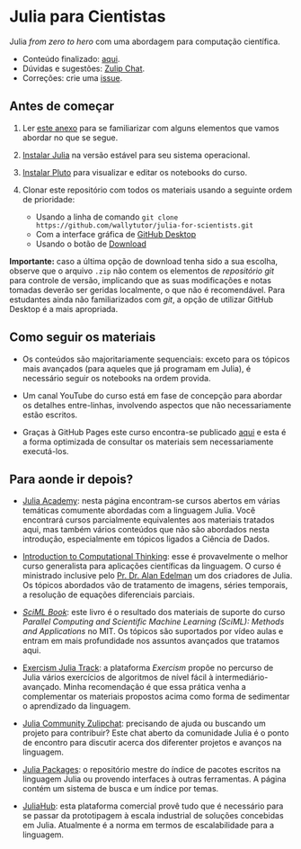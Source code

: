 # Julia para Cientistas

Julia *from zero to hero* com uma abordagem para computação científica.

- Conteúdo finalizado: [aqui](https://wallytutor.github.io/julia-for-scientists/).
- Dúvidas e sugestões: [Zulip Chat](https://wallytutor.zulipchat.com).
- Correções: crie uma [issue](https://github.com/wallytutor/julia-for-scientists/issues/new).

## Antes de começar

1. Ler [este anexo](tutorials/a01-colaboracao-cientifica.jl) para se
    familiarizar com alguns elementos que vamos abordar no que se segue.

1. [Instalar Julia](https://julialang.org/downloads/) na versão
    estável para seu sistema operacional.

1. [Instalar Pluto](https://github.com/fonsp/Pluto.jl) para
    visualizar e editar os notebooks do curso.

1. Clonar este repositório com todos os materiais usando a seguinte
    ordem de prioridade:

    - Usando a linha de comando `git clone https://github.com/wallytutor/julia-for-scientists.git`
    - Com a interface gráfica de [GitHub Desktop](https://desktop.github.com/)
    - Usando o botão de [Download](https://github.com/wallytutor/julia-for-scientists/archive/refs/heads/main.zip)

**Importante:** caso a última opção de download tenha sido a sua escolha, observe
que o arquivo `.zip` não contem os elementos de *repositório git* para controle de
versão, implicando que as suas modificações e notas tomadas deverão ser geridas
localmente, o que não é recomendável. Para estudantes ainda não familiarizados com
*git*, a opção de utilizar GitHub Desktop é a mais apropriada.

## Como seguir os materiais

- Os conteúdos são majoritariamente sequenciais: exceto para os tópicos mais
    avançados (para aqueles que já programam em Julia), é necessário seguir
    os notebooks na ordem provida.

- Um canal YouTube do curso está em fase de concepção para abordar os detalhes
    entre-linhas, involvendo aspectos que não necessariamente estão escritos.

- Graças à GitHub Pages este curso encontra-se publicado
    [aqui](https://wallytutor.github.io/julia-for-scientists/) e esta é a forma
    optimizada de consultar os materiais sem necessariamente executá-los.

## Para aonde ir depois?

- [Julia Academy](https://juliaacademy.com/): nesta página encontram-se cursos
    abertos em várias temáticas comumente abordadas com a linguagem Julia. Você
    encontrará cursos parcialmente equivalentes aos materiais tratados aqui, mas
    também vários conteúdos que não são abordados nesta introdução, especialmente
    em tópicos ligados a Ciência de Dados.

- [Introduction to Computational Thinking](https://computationalthinking.mit.edu/Fall23/):
    esse é provavelmente o melhor curso generalista para aplicações científicas
    da linguagem. O curso é ministrado inclusive pelo [Pr. Dr. Alan Edelman](https://en.wikipedia.org/wiki/Alan_Edelman)
    um dos criadores de Julia. Os tópicos abordados vão de tratamento de imagens,
    séries temporais, a resolução de equações diferenciais parciais.

- [*SciML Book*](https://book.sciml.ai/): este livro é o resultado dos materiais
    de suporte do curso *Parallel Computing and Scientific Machine Learning
    (SciML): Methods and Applications* no MIT. Os tópicos são suportados por
    vídeo aulas e entram em mais profundidade nos assuntos avançados que tratamos
    aqui.

- [Exercism Julia Track](https://exercism.org/tracks/julia): a plataforma
    *Exercism* propõe no percurso de Julia vários exercícios de algoritmos de
    nível fácil à intermediário-avançado. Minha recomendação é que essa prática
    venha a complementar os materiais propostos acima como forma de sedimentar
    o aprendizado da linguagem.

- [Julia Community Zulipchat](https://julialang.zulipchat.com/): precisando de
    ajuda ou buscando um projeto para contribuir? Este chat aberto da comunidade
    Julia é o ponto de encontro para discutir acerca dos diferenter projetos
    e avanços na linguagem.

- [Julia Packages](https://juliapackages.com/): o repositório mestre do índice
    de pacotes escritos na linguagem Julia ou provendo interfaces à outras
    ferramentas. A página contém um sistema de busca e um índice por temas.

- [JuliaHub](https://juliahub.com/): esta plataforma comercial provê tudo que
    é necessário para se passar da prototipagem à escala industrial de soluções
    concebidas em Julia. Atualmente é a norma em termos de escalabilidade para
    a linguagem.

